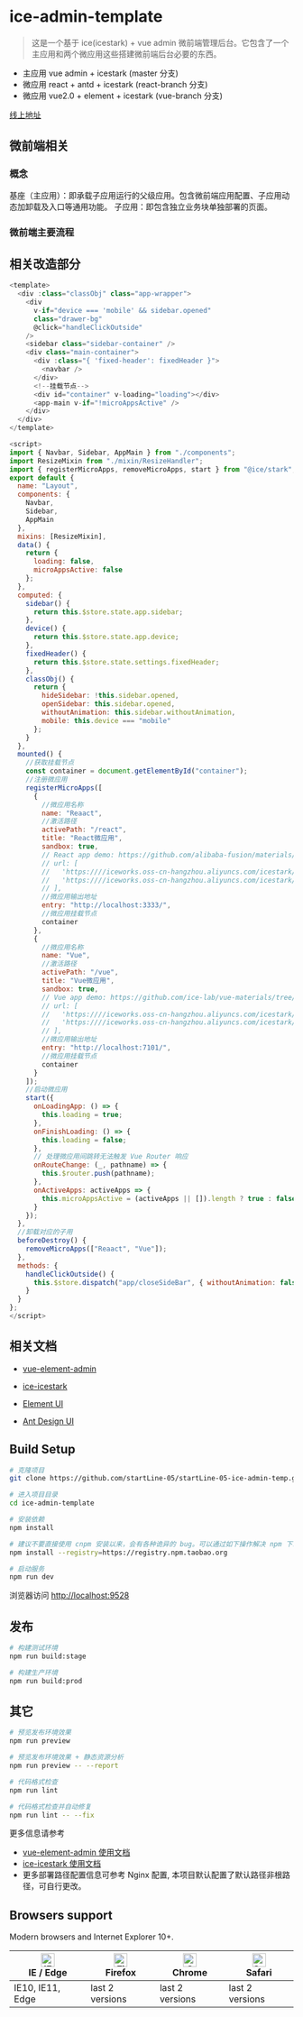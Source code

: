 # ice-admin-template

> 这是一个基于 ice(icestark) + vue admin 微前端管理后台。它包含了一个主应用和两个微应用这些搭建微前端后台必要的东西。

- 主应用 vue admin + icestark (master 分支)
- 微应用 react + antd + icestark (react-branch 分支)
- 微应用 vue2.0 + element + icestark (vue-branch 分支)

[线上地址](https://startline-05.github.io/startLine-05-ice-admin-temp/)

## 微前端相关

### 概念

基座（主应用）：即承载子应用运行的父级应用。包含微前端应用配置、子应用动态加卸载及入口等通用功能。
子应用：即包含独立业务块单独部署的页面。

### 微前端主要流程

## 相关改造部分

```javascript
<template>
  <div :class="classObj" class="app-wrapper">
    <div
      v-if="device === 'mobile' && sidebar.opened"
      class="drawer-bg"
      @click="handleClickOutside"
    />
    <sidebar class="sidebar-container" />
    <div class="main-container">
      <div :class="{ 'fixed-header': fixedHeader }">
        <navbar />
      </div>
      <!--挂载节点-->
      <div id="container" v-loading="loading"></div>
      <app-main v-if="!microAppsActive" />
    </div>
  </div>
</template>

<script>
import { Navbar, Sidebar, AppMain } from "./components";
import ResizeMixin from "./mixin/ResizeHandler";
import { registerMicroApps, removeMicroApps, start } from "@ice/stark";
export default {
  name: "Layout",
  components: {
    Navbar,
    Sidebar,
    AppMain
  },
  mixins: [ResizeMixin],
  data() {
    return {
      loading: false,
      microAppsActive: false
    };
  },
  computed: {
    sidebar() {
      return this.$store.state.app.sidebar;
    },
    device() {
      return this.$store.state.app.device;
    },
    fixedHeader() {
      return this.$store.state.settings.fixedHeader;
    },
    classObj() {
      return {
        hideSidebar: !this.sidebar.opened,
        openSidebar: this.sidebar.opened,
        withoutAnimation: this.sidebar.withoutAnimation,
        mobile: this.device === "mobile"
      };
    }
  },
  mounted() {
    //获取挂载节点
    const container = document.getElementById("container");
    //注册微应用
    registerMicroApps([
      {
        //微应用名称
        name: "Reaact",
        //激活路径
        activePath: "/react",
        title: "React微应用",
        sandbox: true,
        // React app demo: https://github.com/alibaba-fusion/materials/tree/master/scaffolds/ice-stark-child
        // url: [
        //   'https:////iceworks.oss-cn-hangzhou.aliyuncs.com/icestark/child-seller-react/build/js/index.js',
        //   'https:////iceworks.oss-cn-hangzhou.aliyuncs.com/icestark/child-seller-react/build/css/index.css',
        // ],
        //微应用输出地址
        entry: "http://localhost:3333/",
        //微应用挂载节点
        container
      },
      {
        //微应用名称
        name: "Vue",
        //激活路径
        activePath: "/vue",
        title: "Vue微应用",
        sandbox: true,
        // Vue app demo: https://github.com/ice-lab/vue-materials/tree/master/scaffolds/icestark-child-app
        // url: [
        //   'https:////iceworks.oss-cn-hangzhou.aliyuncs.com/icestark/child-waiter-vue/dist/js/app.js',
        //   'https:////iceworks.oss-cn-hangzhou.aliyuncs.com/icestark/child-waiter-vue/dist/css/app.css',
        // ],
        //微应用输出地址
        entry: "http://localhost:7101/",
        //微应用挂载节点
        container
      }
    ]);
    //启动微应用
    start({
      onLoadingApp: () => {
        this.loading = true;
      },
      onFinishLoading: () => {
        this.loading = false;
      },
      // 处理微应用间跳转无法触发 Vue Router 响应
      onRouteChange: (_, pathname) => {
        this.$router.push(pathname);
      },
      onActiveApps: activeApps => {
        this.microAppsActive = (activeApps || []).length ? true : false;
      }
    });
  },
  //卸载对应的子用
  beforeDestroy() {
    removeMicroApps(["Reaact", "Vue"]);
  },
  methods: {
    handleClickOutside() {
      this.$store.dispatch("app/closeSideBar", { withoutAnimation: false });
    }
  }
};
</script>

```

## 相关文档

- [vue-element-admin](https://panjiachen.gitee.io/vue-element-admin-site/zh/)

- [ice-icestark](https://micro-frontends.ice.work/)

- [Element UI](https://element.eleme.cn/#/)

- [Ant Design UI](https://ant.design/index-cn)

## Build Setup

```bash
# 克隆项目
git clone https://github.com/startLine-05/startLine-05-ice-admin-temp.git

# 进入项目目录
cd ice-admin-template

# 安装依赖
npm install

# 建议不要直接使用 cnpm 安装以来，会有各种诡异的 bug。可以通过如下操作解决 npm 下载速度慢的问题
npm install --registry=https://registry.npm.taobao.org

# 启动服务
npm run dev
```

浏览器访问 [http://localhost:9528](http://localhost:9528)

## 发布

```bash
# 构建测试环境
npm run build:stage

# 构建生产环境
npm run build:prod
```

## 其它

```bash
# 预览发布环境效果
npm run preview

# 预览发布环境效果 + 静态资源分析
npm run preview -- --report

# 代码格式检查
npm run lint

# 代码格式检查并自动修复
npm run lint -- --fix
```

更多信息请参考

- [vue-element-admin 使用文档](https://panjiachen.github.io/vue-element-admin-site/zh/)
- [ice-icestark 使用文档](https://micro-frontends.ice.work/)
- 更多部署路径配置信息可参考 Nginx 配置, 本项目默认配置了默认路径非根路径，可自行更改。
## Browsers support

Modern browsers and Internet Explorer 10+.

| [<img src="https://raw.githubusercontent.com/alrra/browser-logos/master/src/edge/edge_48x48.png" alt="IE / Edge" width="24px" height="24px" />](http://godban.github.io/browsers-support-badges/)</br>IE / Edge | [<img src="https://raw.githubusercontent.com/alrra/browser-logos/master/src/firefox/firefox_48x48.png" alt="Firefox" width="24px" height="24px" />](http://godban.github.io/browsers-support-badges/)</br>Firefox | [<img src="https://raw.githubusercontent.com/alrra/browser-logos/master/src/chrome/chrome_48x48.png" alt="Chrome" width="24px" height="24px" />](http://godban.github.io/browsers-support-badges/)</br>Chrome | [<img src="https://raw.githubusercontent.com/alrra/browser-logos/master/src/safari/safari_48x48.png" alt="Safari" width="24px" height="24px" />](http://godban.github.io/browsers-support-badges/)</br>Safari |
| --------------------------------------------------------------------------------------------------------------------------------------------------------------------------------------------------------------- | ----------------------------------------------------------------------------------------------------------------------------------------------------------------------------------------------------------------- | ------------------------------------------------------------------------------------------------------------------------------------------------------------------------------------------------------------- | ------------------------------------------------------------------------------------------------------------------------------------------------------------------------------------------------------------- |
| IE10, IE11, Edge                                                                                                                                                                                                | last 2 versions                                                                                                                                                                                                   | last 2 versions                                                                                                                                                                                               | last 2 versions                                                                                                                                                                                               |
